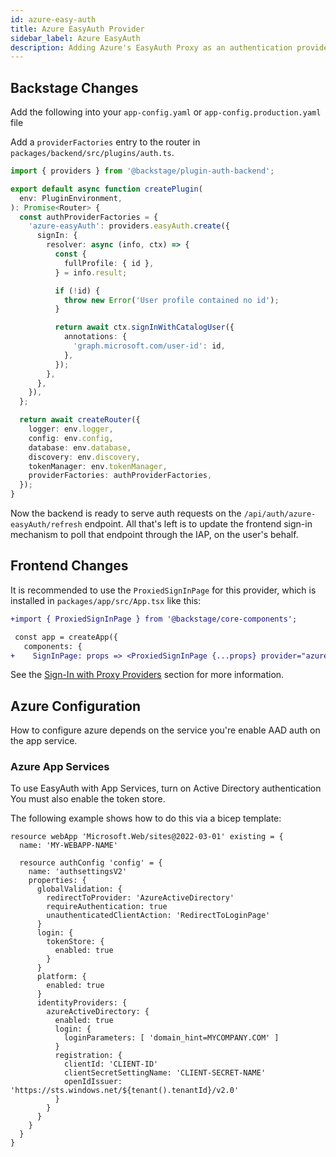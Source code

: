 ```yaml
---
id: azure-easy-auth
title: Azure EasyAuth Provider
sidebar_label: Azure EasyAuth
description: Adding Azure's EasyAuth Proxy as an authentication provider in Backstage
---
```


## Backstage Changes

Add the following into your `app-config.yaml` or `app-config.production.yaml` file

Add a `providerFactories` entry to the router in
`packages/backend/src/plugins/auth.ts`.

```ts
import { providers } from '@backstage/plugin-auth-backend';

export default async function createPlugin(
  env: PluginEnvironment,
): Promise<Router> {
  const authProviderFactories = {
    'azure-easyAuth': providers.easyAuth.create({
      signIn: {
        resolver: async (info, ctx) => {
          const {
            fullProfile: { id },
          } = info.result;

          if (!id) {
            throw new Error('User profile contained no id');
          }

          return await ctx.signInWithCatalogUser({
            annotations: {
              'graph.microsoft.com/user-id': id,
            },
          });
        },
      },
    }),
  };

  return await createRouter({
    logger: env.logger,
    config: env.config,
    database: env.database,
    discovery: env.discovery,
    tokenManager: env.tokenManager,
    providerFactories: authProviderFactories,
  });
}
```

Now the backend is ready to serve auth requests on the
`/api/auth/azure-easyAuth/refresh` endpoint. All that's left is to update the frontend
sign-in mechanism to poll that endpoint through the IAP, on the user's behalf.

## Frontend Changes

It is recommended to use the `ProxiedSignInPage` for this provider, which is
installed in `packages/app/src/App.tsx` like this:

```diff
+import { ProxiedSignInPage } from '@backstage/core-components';

 const app = createApp({
   components: {
+    SignInPage: props => <ProxiedSignInPage {...props} provider="azure-easyAuth" />,
```

See the [Sign-In with Proxy Providers](../index.md#sign-in-with-proxy-providers) section for more information.

## Azure Configuration

How to configure azure depends on the service you're enable AAD auth on the app service.

### Azure App Services

To use EasyAuth with App Services, turn on Active Directory authentication
You must also enable the token store.

The following example shows how to do this via a bicep template:

```bicep
resource webApp 'Microsoft.Web/sites@2022-03-01' existing = {
  name: 'MY-WEBAPP-NAME'

  resource authConfig 'config' = {
    name: 'authsettingsV2'
    properties: {
      globalValidation: {
        redirectToProvider: 'AzureActiveDirectory'
        requireAuthentication: true
        unauthenticatedClientAction: 'RedirectToLoginPage'
      }
      login: {
        tokenStore: {
          enabled: true
        }
      }
      platform: {
        enabled: true
      }
      identityProviders: {
        azureActiveDirectory: {
          enabled: true
          login: {
            loginParameters: [ 'domain_hint=MYCOMPANY.COM' ]
          }
          registration: {
            clientId: 'CLIENT-ID'
            clientSecretSettingName: 'CLIENT-SECRET-NAME'
            openIdIssuer: 'https://sts.windows.net/${tenant().tenantId}/v2.0'
          }
        }
      }
    }
  }
}
```
